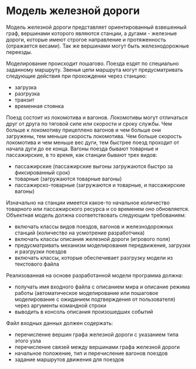 # Модель железной дороги

Модель железной дороги представляет ориентированный взвешенный граф, вершинами которого являются станции, а дугами - железные дороги, которые имеют строгое направление и протяженность (отражается весами). Так же вершинами могут быть железнодорожные переезды.

Моделирование происходит пошагово. Поезда ездят по специально заданному маршруту. 
Звенья цепи маршрута могут предусматривать следующие действия при прохождении через станцию:
- загрузка
- разгрузка
- транзит
- временная стоянка

Поезд состоит из локомотива и вагонов. Локомотивы могут отличаться друг от друга по тяговой силе или скорости и сроку службы. Чем больше к локомотиву прицеплено вагонов и чем больше они загружены, тем меньше скорость локомотива. Чем больше скорость локомотива и чем меньше вес дуги, тем быстрее поезд проходит от начала дуги до ее конца. 
Вагоны поезда бывают товарные и пассажирские, в то время, как станции бывают трех видов:
- пассажирские (пассажирские выгоны загружаются быстро за фиксированный срок)
- товарные (загружаются товарные вагоны)
- пассажирско-товарные (загружаются и товарные, и пассажирские вагоны)

Изначально на станции имеется какое-то начальное количество товарного или пассажирского ресурса и со временем оно обновляется. 
Объектная модель должна соответствовать следующим требованиям:
- включать классы видов поездов, вагонов и железнодорожных станций (количество на усмотрение разработчика)
- включать классы описания железной дороги (игрового поля)
- предусматривать механизм моделирования передвижения, загрузки и разгрузки поездов
- включать классы, которые обеспечивает разгрузку модели из текстового файла

Реализованная на основе разработанной модели программа должна:
- получать имя входного файла с описанием мира и описание режима работы (автоматическое моделирование или пошаговое моделирование с ожиданием подтверждения от пользователя) через аргументы командной строки
- выводить в консоль описания произошедших событий

Файл входных данных должен содержать:
- перечисление вершин графа железной дороги с указанием типа этого узла
- перечисление связей между вершинами графа железной дороги
- начальное положение, тип и перечисление вагонов поездов
- задание маршрутов движения для поездов
